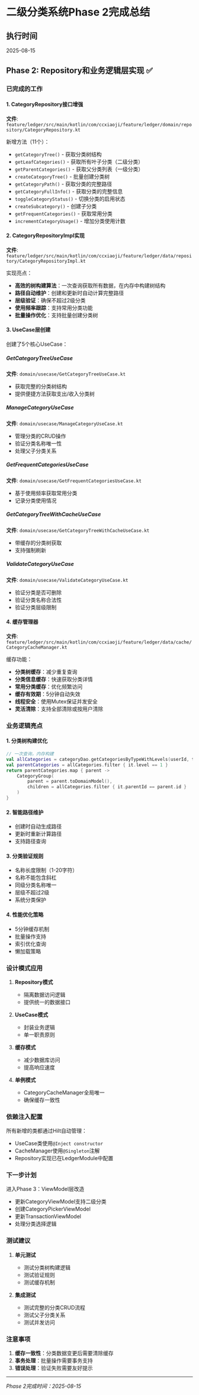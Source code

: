 # 二级分类系统Phase 2完成总结

## 执行时间
2025-08-15

## Phase 2: Repository和业务逻辑层实现 ✅

### 已完成的工作

#### 1. CategoryRepository接口增强
**文件**: `feature/ledger/src/main/kotlin/com/ccxiaoji/feature/ledger/domain/repository/CategoryRepository.kt`

新增方法（11个）：
- `getCategoryTree()` - 获取分类树结构
- `getLeafCategories()` - 获取所有叶子分类（二级分类）
- `getParentCategories()` - 获取父分类列表（一级分类）
- `createCategoryTree()` - 批量创建分类树
- `getCategoryPath()` - 获取分类的完整路径
- `getCategoryFullInfo()` - 获取分类的完整信息
- `toggleCategoryStatus()` - 切换分类的启用状态
- `createSubcategory()` - 创建子分类
- `getFrequentCategories()` - 获取常用分类
- `incrementCategoryUsage()` - 增加分类使用计数

#### 2. CategoryRepositoryImpl实现
**文件**: `feature/ledger/src/main/kotlin/com/ccxiaoji/feature/ledger/data/repository/CategoryRepositoryImpl.kt`

实现亮点：
- **高效的树构建算法**：一次查询获取所有数据，在内存中构建树结构
- **路径自动维护**：创建和更新时自动计算完整路径
- **层级验证**：确保不超过2级分类
- **使用频率跟踪**：支持常用分类功能
- **批量操作优化**：支持批量创建分类树

#### 3. UseCase层创建
创建了5个核心UseCase：

##### GetCategoryTreeUseCase
**文件**: `domain/usecase/GetCategoryTreeUseCase.kt`
- 获取完整的分类树结构
- 提供便捷方法获取支出/收入分类树

##### ManageCategoryUseCase
**文件**: `domain/usecase/ManageCategoryUseCase.kt`
- 管理分类的CRUD操作
- 验证分类名称唯一性
- 处理父子分类关系

##### GetFrequentCategoriesUseCase  
**文件**: `domain/usecase/GetFrequentCategoriesUseCase.kt`
- 基于使用频率获取常用分类
- 记录分类使用情况

##### GetCategoryTreeWithCacheUseCase
**文件**: `domain/usecase/GetCategoryTreeWithCacheUseCase.kt`
- 带缓存的分类树获取
- 支持强制刷新

##### ValidateCategoryUseCase
**文件**: `domain/usecase/ValidateCategoryUseCase.kt`
- 验证分类是否可删除
- 验证分类名称合法性
- 验证分类层级限制

#### 4. 缓存管理器
**文件**: `feature/ledger/src/main/kotlin/com/ccxiaoji/feature/ledger/data/cache/CategoryCacheManager.kt`

缓存功能：
- **分类树缓存**：减少重复查询
- **分类信息缓存**：快速获取分类详情
- **常用分类缓存**：优化频繁访问
- **缓存有效期**：5分钟自动失效
- **线程安全**：使用Mutex保证并发安全
- **灵活清除**：支持全部清除或按用户清除

### 业务逻辑亮点

#### 1. 分类树构建优化
```kotlin
// 一次查询，内存构建
val allCategories = categoryDao.getCategoriesByTypeWithLevels(userId, type)
val parentCategories = allCategories.filter { it.level == 1 }
return parentCategories.map { parent ->
    CategoryGroup(
        parent = parent.toDomainModel(),
        children = allCategories.filter { it.parentId == parent.id }
    )
}
```

#### 2. 智能路径维护
- 创建时自动生成路径
- 更新时重新计算路径
- 支持路径查询

#### 3. 分类验证规则
- 名称长度限制（1-20字符）
- 名称不能包含斜杠
- 同级分类名称唯一
- 层级不超过2级
- 系统分类保护

#### 4. 性能优化策略
- 5分钟缓存机制
- 批量操作支持
- 索引优化查询
- 懒加载策略

### 设计模式应用

1. **Repository模式**
   - 隔离数据访问逻辑
   - 提供统一的数据接口

2. **UseCase模式**
   - 封装业务逻辑
   - 单一职责原则

3. **缓存模式**
   - 减少数据库访问
   - 提高响应速度

4. **单例模式**
   - CategoryCacheManager全局唯一
   - 确保缓存一致性

### 依赖注入配置

所有新增的类都通过Hilt自动管理：
- UseCase类使用`@Inject constructor`
- CacheManager使用`@Singleton`注解
- Repository实现已在LedgerModule中配置

### 下一步计划

进入Phase 3：ViewModel层改造
- 更新CategoryViewModel支持二级分类
- 创建CategoryPickerViewModel
- 更新TransactionViewModel
- 处理分类选择逻辑

### 测试建议

1. **单元测试**
   - 测试分类树构建逻辑
   - 测试验证规则
   - 测试缓存机制

2. **集成测试**
   - 测试完整的分类CRUD流程
   - 测试父子分类关系
   - 测试并发访问

### 注意事项

1. **缓存一致性**：分类数据变更后需要清除缓存
2. **事务处理**：批量操作需要事务支持
3. **错误处理**：验证失败需要友好提示

---
*Phase 2完成时间：2025-08-15*